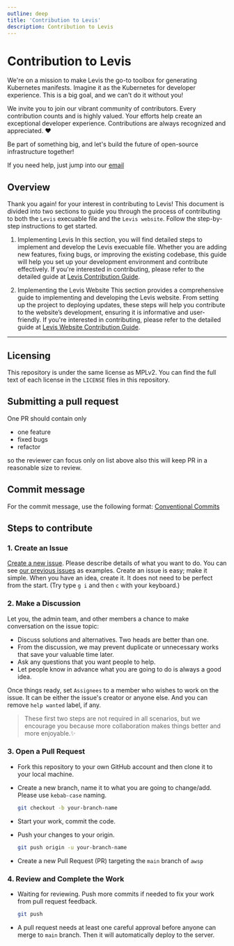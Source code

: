 ```yaml
---
outline: deep
title: 'Contribution to Levis'
description: Contribution to Levis
---
```


# Contribution to Levis
We're on a mission to make Levis the go-to toolbox for generating Kubernetes manifests. Imagine it as the Kubernetes for developer experience. This is a big goal, and we can't do it without you!

We invite you to join our vibrant community of contributors. Every contribution counts and is highly valued. Your efforts help create an exceptional developer experience. Contributions are always recognized and appreciated. ❤️

Be part of something big, and let's build the future of open-source infrastructure together!

If you need help, just jump into our [email](levis.tools@gmail.com)

## Overview
Thank you again! for your interest in contributing to Levis! This document is divided into two sections to guide you through the process of contributing to both the `Levis` execuable file and the `Levis website`. Follow the step-by-step instructions to get started.

1. Implementing Levis
In this section, you will find detailed steps to implement and develop the Levis execuable file. Whether you are adding new features, fixing bugs, or improving the existing codebase, this guide will help you set up your development environment and contribute effectively. If you're interested in contributing, please refer to the detailed guide at [Levis Contribution Guide](./levis/getting-started.md).

2. Implementing the Levis Website
This section provides a comprehensive guide to implementing and developing the Levis website. From setting up the project to deploying updates, these steps will help you contribute to the website’s development, ensuring it is informative and user-friendly. If you're interested in contributing, please refer to the detailed guide at [Levis Website Contribution Guide](./web/getting-started.md).

---

## Licensing

This repository is under the same license as MPLv2. You can find the full text of each license in the `LICENSE` files in this repository.


## Submitting a pull request
One PR should contain only
- one feature
- fixed bugs
- refactor

so the reviewer can focus only on list above also this will keep PR in a reasonable size to review.


## Commit message
For the commit message, use the following format: [Conventional Commits](https://www.conventionalcommits.org/en/v1.0.0/#specification)


## Steps to contribute

<!-- ![how to contribute flow diagram](assets/images/how-to-contribute.png) -->

### 1. Create an Issue
[Create a new issue](https://github.com/jumpbox-academy/levis/issues/new). Please describe details of what you want to do. You can see [our previous issues](https://github.com/jumpbox-academy/levis/issues) as examples. Create an issue is easy; make it simple. When you have an idea, create it. It does not need to be perfect from the start. (Try type `g i` and then `c` with your keyboard.)

### 2. Make a Discussion
Let you, the admin team, and other members a chance to make conversation on the issue topic:

  - Discuss solutions and alternatives. Two heads are better than one.
  - From the discussion, we may prevent duplicate or unnecessary works that save your valuable time later.
  - Ask any questions that you want people to help.
  - Let people know in advance what you are going to do is always a good idea.

Once things ready, set `Assignees` to a member who wishes to work on the issue. It can be either the issue's creator or anyone else. And you can remove `help wanted` label, if any.

> These first two steps are not required in all scenarios, but we encourage you because more collaboration makes things better and more enjoyable.✨

### 3. Open a Pull Request
- Fork this repository to your own GitHub account and then clone it to your local machine.
- Create a new branch, name it to what you are going to change/add. Please use `kebab-case` naming.
  ```sh
  git checkout -b your-branch-name
  ```
- Start your work, commit the code.
- Push your changes to your origin.
  ```sh
  git push origin -u your-branch-name
  ```

- Create a new Pull Request (PR) targeting the `main` branch of `awsp`

### 4. Review and Complete the Work
- Waiting for reviewing. Push more commits if needed to fix your work from pull request feedback.
  ```sh
  git push
  ```
- A pull request needs at least one careful approval before anyone can merge to `main` branch. Then it will automatically deploy to the server.
